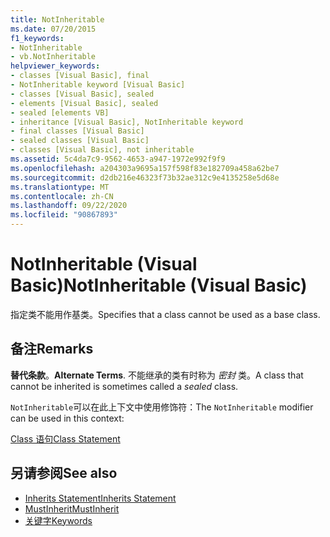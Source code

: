 ```yaml
---
title: NotInheritable
ms.date: 07/20/2015
f1_keywords:
- NotInheritable
- vb.NotInheritable
helpviewer_keywords:
- classes [Visual Basic], final
- NotInheritable keyword [Visual Basic]
- classes [Visual Basic], sealed
- elements [Visual Basic], sealed
- sealed [elements VB]
- inheritance [Visual Basic], NotInheritable keyword
- final classes [Visual Basic]
- sealed classes [Visual Basic]
- classes [Visual Basic], not inheritable
ms.assetid: 5c4da7c9-9562-4653-a947-1972e992f9f9
ms.openlocfilehash: a204303a9695a157f598f83e182709a458a62be7
ms.sourcegitcommit: d2db216e46323f73b32ae312c9e4135258e5d68e
ms.translationtype: MT
ms.contentlocale: zh-CN
ms.lasthandoff: 09/22/2020
ms.locfileid: "90867893"
---
```

# <a name="notinheritable-visual-basic"></a><span data-ttu-id="2c7d1-102">NotInheritable (Visual Basic)</span><span class="sxs-lookup"><span data-stu-id="2c7d1-102">NotInheritable (Visual Basic)</span></span>

<span data-ttu-id="2c7d1-103">指定类不能用作基类。</span><span class="sxs-lookup"><span data-stu-id="2c7d1-103">Specifies that a class cannot be used as a base class.</span></span>  
  
## <a name="remarks"></a><span data-ttu-id="2c7d1-104">备注</span><span class="sxs-lookup"><span data-stu-id="2c7d1-104">Remarks</span></span>  

 <span data-ttu-id="2c7d1-105">**替代条款**。</span><span class="sxs-lookup"><span data-stu-id="2c7d1-105">**Alternate Terms**.</span></span> <span data-ttu-id="2c7d1-106">不能继承的类有时称为 *密封* 类。</span><span class="sxs-lookup"><span data-stu-id="2c7d1-106">A class that cannot be inherited is sometimes called a *sealed* class.</span></span>  
  
 <span data-ttu-id="2c7d1-107">`NotInheritable`可以在此上下文中使用修饰符：</span><span class="sxs-lookup"><span data-stu-id="2c7d1-107">The `NotInheritable` modifier can be used in this context:</span></span>  
  
 [<span data-ttu-id="2c7d1-108">Class 语句</span><span class="sxs-lookup"><span data-stu-id="2c7d1-108">Class Statement</span></span>](../statements/class-statement.md)  
  
## <a name="see-also"></a><span data-ttu-id="2c7d1-109">另请参阅</span><span class="sxs-lookup"><span data-stu-id="2c7d1-109">See also</span></span>

- [<span data-ttu-id="2c7d1-110">Inherits Statement</span><span class="sxs-lookup"><span data-stu-id="2c7d1-110">Inherits Statement</span></span>](../statements/inherits-statement.md)
- [<span data-ttu-id="2c7d1-111">MustInherit</span><span class="sxs-lookup"><span data-stu-id="2c7d1-111">MustInherit</span></span>](mustinherit.md)
- [<span data-ttu-id="2c7d1-112">关键字</span><span class="sxs-lookup"><span data-stu-id="2c7d1-112">Keywords</span></span>](../keywords/index.md)
